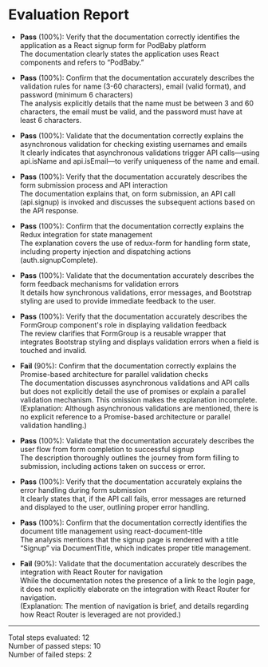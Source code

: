 # Evaluation Report

- **Pass** (100%): Verify that the documentation correctly identifies the application as a React signup form for PodBaby platform  
  The documentation clearly states the application uses React components and refers to “PodBaby.” 

- **Pass** (100%): Confirm that the documentation accurately describes the validation rules for name (3-60 characters), email (valid format), and password (minimum 6 characters)  
  The analysis explicitly details that the name must be between 3 and 60 characters, the email must be valid, and the password must have at least 6 characters.

- **Pass** (100%): Validate that the documentation correctly explains the asynchronous validation for checking existing usernames and emails  
  It clearly indicates that asynchronous validations trigger API calls—using api.isName and api.isEmail—to verify uniqueness of the name and email.

- **Pass** (100%): Verify that the documentation accurately describes the form submission process and API interaction  
  The documentation explains that, on form submission, an API call (api.signup) is invoked and discusses the subsequent actions based on the API response.

- **Pass** (100%): Confirm that the documentation correctly explains the Redux integration for state management  
  The explanation covers the use of redux-form for handling form state, including property injection and dispatching actions (auth.signupComplete).

- **Pass** (100%): Validate that the documentation accurately describes the form feedback mechanisms for validation errors  
  It details how synchronous validations, error messages, and Bootstrap styling are used to provide immediate feedback to the user.

- **Pass** (100%): Verify that the documentation accurately describes the FormGroup component's role in displaying validation feedback  
  The review clarifies that FormGroup is a reusable wrapper that integrates Bootstrap styling and displays validation errors when a field is touched and invalid.

- **Fail** (90%): Confirm that the documentation correctly explains the Promise-based architecture for parallel validation checks  
  The documentation discusses asynchronous validations and API calls but does not explicitly detail the use of promises or explain a parallel validation mechanism. This omission makes the explanation incomplete.  
  (Explanation: Although asynchronous validations are mentioned, there is no explicit reference to a Promise-based architecture or parallel validation handling.)

- **Pass** (100%): Validate that the documentation accurately describes the user flow from form completion to successful signup  
  The description thoroughly outlines the journey from form filling to submission, including actions taken on success or error.

- **Pass** (100%): Verify that the documentation accurately explains the error handling during form submission  
  It clearly states that, if the API call fails, error messages are returned and displayed to the user, outlining proper error handling.

- **Pass** (100%): Confirm that the documentation correctly identifies the document title management using react-document-title  
  The analysis mentions that the signup page is rendered with a title “Signup” via DocumentTitle, which indicates proper title management.

- **Fail** (90%): Validate that the documentation accurately describes the integration with React Router for navigation  
  While the documentation notes the presence of a link to the login page, it does not explicitly elaborate on the integration with React Router for navigation.  
  (Explanation: The mention of navigation is brief, and details regarding how React Router is leveraged are not provided.)

---

Total steps evaluated: 12  
Number of passed steps: 10  
Number of failed steps: 2